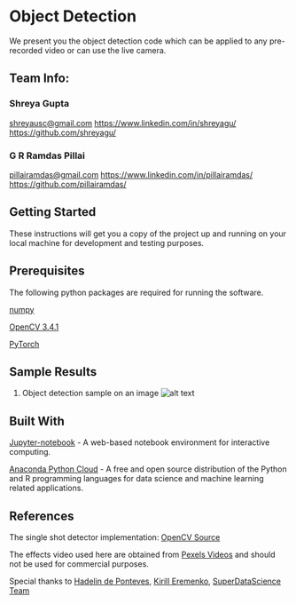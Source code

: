 # Object Detection

We present you the object detection code which can be applied to any pre-recorded video or can use the live camera. 

## Team Info:
### Shreya Gupta
shreyausc@gmail.com
https://www.linkedin.com/in/shreyagu/
https://github.com/shreyagu/

### G R Ramdas Pillai
pillairamdas@gmail.com
https://www.linkedin.com/in/pillairamdas/
https://github.com/pillairamdas/

## Getting Started
These instructions will get you a copy of the project up and running on your local machine for development and testing purposes.

## Prerequisites
The following python packages are required for running the software.

[numpy](http://www.numpy.org/)

[OpenCV 3.4.1](https://github.com/opencv/opencv)

[PyTorch](https://pytorch.org/docs/stable/index.html)


## Sample Results

1. Object detection sample on an image
![alt text](https://raw.githubusercontent.com/shreyagu/ObjectDetection/master/sample_results/output.png)

## Built With
[Jupyter-notebook](http://jupyter.org/) - A web-based notebook environment for interactive computing.

[Anaconda Python Cloud](https://anaconda.org/anaconda/python) - A free and open source distribution of the Python and R programming languages for data science and machine learning related applications.

## References

The single shot detector implementation:
[OpenCV Source](https://github.com/amdegroot/ssd.pytorch)

The effects video used here are obtained from [Pexels Videos](https://videos.pexels.com/) and should not be used for commercial purposes.

Special thanks to [Hadelin de Ponteves](https://linkedin.com/in/hadelin-de-ponteves-1425ba5b), [Kirill Eremenko](https://linkedin.com/in/keremenko), [SuperDataScience Team](https://linkedin.com/company/superdatascience)
